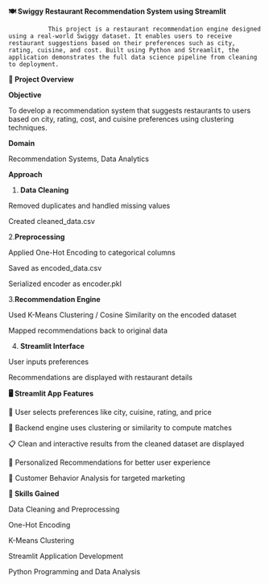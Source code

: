 **🍽️ Swiggy Restaurant Recommendation System using Streamlit**

               This project is a restaurant recommendation engine designed using a real-world Swiggy dataset. It enables users to receive restaurant suggestions based on their preferences such as city, rating, cuisine, and cost. Built using Python and Streamlit, the application demonstrates the full data science pipeline from cleaning to deployment. 

**🚀 Project Overview**

**Objective**

To develop a recommendation system that suggests restaurants to users based on city, rating, cost, and cuisine preferences using clustering techniques.

**Domain**

Recommendation Systems, Data Analytics

**Approach**

1. **Data Cleaning**

Removed duplicates and handled missing values

Created cleaned_data.csv

2.**Preprocessing**

Applied One-Hot Encoding to categorical columns

Saved as encoded_data.csv

Serialized encoder as encoder.pkl

3.**Recommendation Engine**

Used K-Means Clustering / Cosine Similarity on the encoded dataset

Mapped recommendations back to original data

4. **Streamlit Interface**

User inputs preferences

Recommendations are displayed with restaurant details

**🖥️ Streamlit App Features**

🎯 User selects preferences like city, cuisine, rating, and price

🤖 Backend engine uses clustering or similarity to compute matches

📋 Clean and interactive results from the cleaned dataset are displayed

🧪 Personalized Recommendations for better user experience

🧪 Customer Behavior Analysis for targeted marketing

**🧠 Skills Gained**

Data Cleaning and Preprocessing

One-Hot Encoding 

K-Means Clustering 

Streamlit Application Development

Python Programming and Data Analysis
